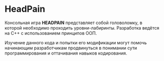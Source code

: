 # HeadPain

<p>Консольная игра <b>HEADPAIN</b> представляет собой головоломку, в которой необходимо проходить уровни-лабиринты. Разработка ведётся на C++ с использованием принципов ООП.</p>

<p>Изучение данного кода и попытки его модификации могут помочь начинающим разработчикам продвинуться в понимании сути программирования и оттачивания навыков кодирования.</p>
